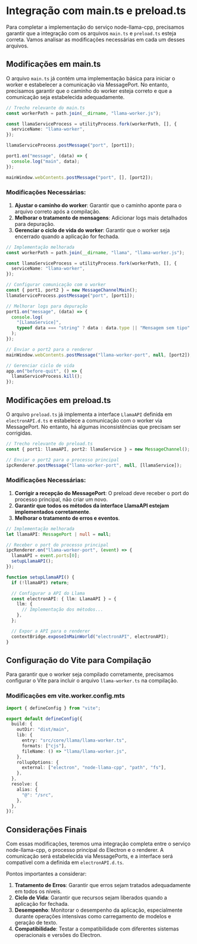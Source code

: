 # Integração com main.ts e preload.ts

Para completar a implementação do serviço node-llama-cpp, precisamos garantir que a integração com os arquivos `main.ts` e `preload.ts` esteja correta. Vamos analisar as modificações necessárias em cada um desses arquivos.

## Modificações em main.ts

O arquivo `main.ts` já contém uma implementação básica para iniciar o worker e estabelecer a comunicação via MessagePort. No entanto, precisamos garantir que o caminho do worker esteja correto e que a comunicação seja estabelecida adequadamente.

```typescript
// Trecho relevante do main.ts
const workerPath = path.join(__dirname, "llama-worker.js");

const llamaServiceProcess = utilityProcess.fork(workerPath, [], {
  serviceName: "llama-worker",
});

llamaServiceProcess.postMessage("port", [port1]);

port1.on("message", (data) => {
  console.log("main", data);
});

mainWindow.webContents.postMessage("port", [], [port2]);
```

### Modificações Necessárias:

1. **Ajustar o caminho do worker**: Garantir que o caminho aponte para o arquivo correto após a compilação.
2. **Melhorar o tratamento de mensagens**: Adicionar logs mais detalhados para depuração.
3. **Gerenciar o ciclo de vida do worker**: Garantir que o worker seja encerrado quando a aplicação for fechada.

```typescript
// Implementação melhorada
const workerPath = path.join(__dirname, "llama", "llama-worker.js");

const llamaServiceProcess = utilityProcess.fork(workerPath, [], {
  serviceName: "llama-worker",
});

// Configurar comunicação com o worker
const { port1, port2 } = new MessageChannelMain();
llamaServiceProcess.postMessage("port", [port1]);

// Melhorar logs para depuração
port1.on("message", (data) => {
  console.log(
    "[LlamaService]",
    typeof data === "string" ? data : data.type || "Mensagem sem tipo"
  );
});

// Enviar o port2 para o renderer
mainWindow.webContents.postMessage("llama-worker-port", null, [port2]);

// Gerenciar ciclo de vida
app.on("before-quit", () => {
  llamaServiceProcess.kill();
});
```

## Modificações em preload.ts

O arquivo `preload.ts` já implementa a interface `LlamaAPI` definida em `electronAPI.d.ts` e estabelece a comunicação com o worker via MessagePort. No entanto, há algumas inconsistências que precisam ser corrigidas.

```typescript
// Trecho relevante do preload.ts
const { port1: llamaAPI, port2: llamaService } = new MessageChannel();

// Enviar o port2 para o processo principal
ipcRenderer.postMessage("llama-worker-port", null, [llamaService]);
```

### Modificações Necessárias:

1. **Corrigir a recepção do MessagePort**: O preload deve receber o port do processo principal, não criar um novo.
2. **Garantir que todos os métodos da interface LlamaAPI estejam implementados corretamente**.
3. **Melhorar o tratamento de erros e eventos**.

```typescript
// Implementação melhorada
let llamaAPI: MessagePort | null = null;

// Receber o port do processo principal
ipcRenderer.on("llama-worker-port", (event) => {
  llamaAPI = event.ports[0];
  setupLlamaAPI();
});

function setupLlamaAPI() {
  if (!llamaAPI) return;

  // Configurar a API do Llama
  const electronAPI: { llm: LlamaAPI } = {
    llm: {
      // Implementação dos métodos...
    },
  };

  // Expor a API para o renderer
  contextBridge.exposeInMainWorld("electronAPI", electronAPI);
}
```

## Configuração do Vite para Compilação

Para garantir que o worker seja compilado corretamente, precisamos configurar o Vite para incluir o arquivo `llama-worker.ts` na compilação.

### Modificações em vite.worker.config.mts

```typescript
import { defineConfig } from "vite";

export default defineConfig({
  build: {
    outDir: "dist/main",
    lib: {
      entry: "src/core/llama/llama-worker.ts",
      formats: ["cjs"],
      fileName: () => "llama/llama-worker.js",
    },
    rollupOptions: {
      external: ["electron", "node-llama-cpp", "path", "fs"],
    },
  },
  resolve: {
    alias: {
      "@": "/src",
    },
  },
});
```

## Considerações Finais

Com essas modificações, teremos uma integração completa entre o serviço node-llama-cpp, o processo principal do Electron e o renderer. A comunicação será estabelecida via MessagePorts, e a interface será compatível com a definida em `electronAPI.d.ts`.

Pontos importantes a considerar:

1. **Tratamento de Erros**: Garantir que erros sejam tratados adequadamente em todos os níveis.
2. **Ciclo de Vida**: Garantir que recursos sejam liberados quando a aplicação for fechada.
3. **Desempenho**: Monitorar o desempenho da aplicação, especialmente durante operações intensivas como carregamento de modelos e geração de texto.
4. **Compatibilidade**: Testar a compatibilidade com diferentes sistemas operacionais e versões do Electron.
